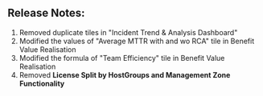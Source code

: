 ## Release Notes:
1. Removed duplicate tiles in "Incident Trend & Analysis Dashboard"  
1. Modified the values of "Average MTTR with and wo RCA" tile in Benefit Value Realisation  
1. Modified the formula of "Team Efficiency" tile in Benefit Value Realisation
1. Removed **License Split by HostGroups and Management Zone Functionality**
